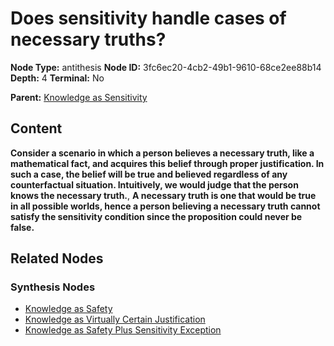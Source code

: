 # Does sensitivity handle cases of necessary truths?

**Node Type:** antithesis
**Node ID:** 3fc6ec20-4cb2-49b1-9610-68ce2ee88b14
**Depth:** 4
**Terminal:** No

**Parent:** [Knowledge as Sensitivity](knowledge-as-sensitivity-synthesis-b485a51d-b437-48f4-9b30-890f168c4255.md)

## Content

**Consider a scenario in which a person believes a necessary truth, like a mathematical fact, and acquires this belief through proper justification. In such a case, the belief will be true and believed regardless of any counterfactual situation. Intuitively, we would judge that the person knows the necessary truth.**, **A necessary truth is one that would be true in all possible worlds, hence a person believing a necessary truth cannot satisfy the sensitivity condition since the proposition could never be false.**

## Related Nodes

### Synthesis Nodes

- [Knowledge as Safety](knowledge-as-safety-synthesis-00d28c2f-0184-4906-a4f9-724efe6e3c42.md)
- [Knowledge as Virtually Certain Justification](knowledge-as-virtually-certain-justification-synthesis-4d0dfbdb-767c-4c89-abd4-0af23ded69e8.md)
- [Knowledge as Safety Plus Sensitivity Exception](knowledge-as-safety-plus-sensitivity-exception-synthesis-f0b02681-8dc4-426b-8aef-7467423379b6.md)

